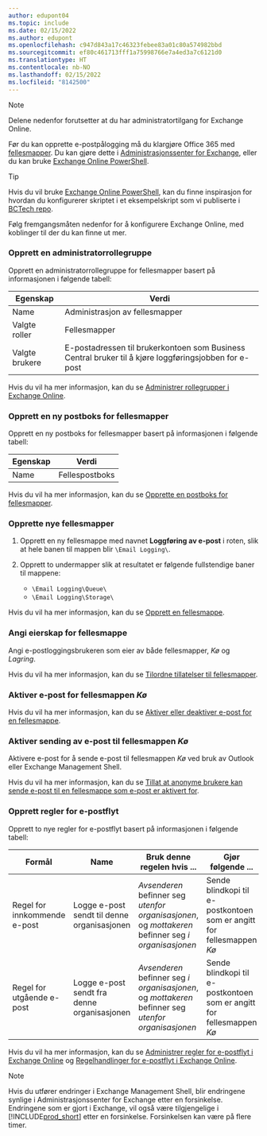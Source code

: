 ```yaml
---
author: edupont04
ms.topic: include
ms.date: 02/15/2022
ms.author: edupont
ms.openlocfilehash: c947d843a17c46323febee83a01c80a574982bbd
ms.sourcegitcommit: ef80c461713fff1a75998766e7a4ed3a7c6121d0
ms.translationtype: HT
ms.contentlocale: nb-NO
ms.lasthandoff: 02/15/2022
ms.locfileid: "8142500"
---
```

> [!NOTE]
> Delene nedenfor forutsetter at du har administratortilgang for Exchange Online.

Før du kan opprette e-postpålogging må du klargjøre Office 365 med [fellesmapper](/exchange/collaboration-exo/public-folders/public-folders). Du kan gjøre dette i [Administrasjonssenter for Exchange](/exchange/exchange-admin-center?preserve-view=true), eller du kan bruke [Exchange Online PowerShell](/powershell/exchange/exchange-online-powershell?view=exchange-ps&?preserve-view=true).

> [!TIP]
> Hvis du vil bruke [Exchange Online PowerShell](/powershell/exchange/exchange-online-powershell?view=exchange-ps&preserve-view=true), kan du finne inspirasjon for hvordan du konfigurerer skriptet i et eksempelskript som vi publiserte i [BCTech repo](https://github.com/microsoft/BCTech/tree/master/samples/EmailLogging).

Følg fremgangsmåten nedenfor for å konfigurere Exchange Online, med koblinger til der du kan finne ut mer.

### <a name="create-an-admin-role-group"></a>Opprett en administratorrollegruppe

Opprett en administratorrollegruppe for fellesmapper basert på informasjonen i følgende tabell:

|Egenskap        |Verdi                     |
|----------------|--------------------------|
|Name            |Administrasjon av fellesmapper |
|Valgte roller  |Fellesmapper            |
|Valgte brukere  |E-postadressen til brukerkontoen som Business Central bruker til å kjøre loggføringsjobben for e-post|

Hvis du vil ha mer informasjon, kan du se [Administrer rollegrupper i Exchange Online](/exchange/permissions-exo/role-groups).

### <a name="create-a-new-public-folder-mailbox"></a>Opprett en ny postboks for fellesmapper

Opprett en ny postboks for fellesmapper basert på informasjonen i følgende tabell:

|Egenskap        |Verdi                     |
|----------------|--------------------------|
|Name            |Fellespostboks            |

Hvis du vil ha mer informasjon, kan du se [Opprette en postboks for fellesmapper](/exchange/collaboration-exo/public-folders/create-public-folder-mailbox).

### <a name="create-new-public-folders"></a>Opprette nye fellesmapper

1. Opprett en ny fellesmappe med navnet **Loggføring av e-post** i roten, slik at hele banen til mappen blir `\Email Logging\`.
2. Opprett to undermapper slik at resultatet er følgende fullstendige baner til mappene:

    - `\Email Logging\Queue\`
    - `\Email Logging\Storage\`

Hvis du vil ha mer informasjon, kan du se [Opprett en fellesmappe](/exchange/collaboration-exo/public-folders/create-public-folder).

### <a name="set-public-folder-ownership"></a>Angi eierskap for fellesmappe

Angi e-postloggingsbrukeren som eier av både fellesmapper, *Kø* og *Lagring*.

Hvis du vil ha mer informasjon, kan du se [Tilordne tillatelser til fellesmapper](/exchange/collaboration-exo/public-folders/set-up-public-folders#step-3-assign-permissions-to-the-public-folder).

### <a name="mail-enable-the-queue-public-folder"></a>Aktiver e-post for fellesmappen *Kø*

  Hvis du vil ha mer informasjon, kan du se [Aktiver eller deaktiver e-post for en fellesmappe](/exchange/collaboration-exo/public-folders/enable-or-disable-mail-for-public-folder).

### <a name="mail-enable-sending-emails-to-the-queue-public-folder"></a>Aktiver sending av e-post til fellesmappen *Kø*

Aktivere e-post for å sende e-post til fellesmappen *Kø* ved bruk av Outlook eller Exchange Management Shell.

Hvis du vil ha mer informasjon, kan du se [Tillat at anonyme brukere kan sende e-post til en fellesmappe som e-post er aktivert for](/exchange/collaboration-exo/public-folders/enable-or-disable-mail-for-public-folder#allow-anonymous-users-to-send-email-to-a-mail-enabled-public-folder?preserve-view=true).

### <a name="create-mail-flow-rules"></a>Opprett regler for e-postflyt

Opprett to nye regler for e-postflyt basert på informasjonen i følgende tabell:

|Formål  |Name |Bruk denne regelen hvis ...             |Gjør følgende ...                          |
|---------|-----|----------------------------------|---------------------------------------------|
|Regel for innkommende e-post |Logge e-post sendt til denne organisasjonen|*Avsenderen* befinner seg *utenfor organisasjonen*, og *mottakeren* befinner seg *i organisasjonen*|Sende blindkopi til e-postkontoen som er angitt for fellesmappen *Kø*|
|Regel for utgående e-post | Logge e-post sendt fra denne organisasjonen |*Avsenderen* befinner seg *i organisasjonen*, og *mottakeren* befinner seg *utenfor organisasjonen*|Sende blindkopi til e-postkontoen som er angitt for fellesmappen *Kø*|

Hvis du vil ha mer informasjon, kan du se [Administrer regler for e-postflyt i Exchange Online](/exchange/security-and-compliance/mail-flow-rules/manage-mail-flow-rules?preserve-view=true) og [Regelhandlinger for e-postflyt i Exchange Online](/exchange/security-and-compliance/mail-flow-rules/mail-flow-rule-actions?preserve-view=true).

> [!NOTE]
> Hvis du utfører endringer i Exchange Management Shell, blir endringene synlige i Administrasjonssenter for Exchange etter en forsinkelse. Endringene som er gjort i Exchange, vil også være tilgjengelige i [!INCLUDE[prod_short](prod_short.md)] etter en forsinkelse. Forsinkelsen kan være på flere timer.
